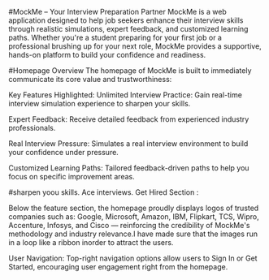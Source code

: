 #MockMe – Your Interview Preparation Partner
MockMe is a web application designed to help job seekers enhance their interview skills through realistic simulations, expert feedback, and customized learning paths. Whether you're a student preparing for your first job or a professional brushing up for your next role, MockMe provides a supportive, hands-on platform to build your confidence and readiness.

#Homepage Overview
The homepage of MockMe is built to immediately communicate its core value and trustworthiness:

 Key Features Highlighted:
Unlimited Interview Practice: Gain real-time interview simulation experience to sharpen your skills.

Expert Feedback: Receive detailed feedback from experienced industry professionals.

Real Interview Pressure: Simulates a real interview environment to build your confidence under pressure.

Customized Learning Paths: Tailored feedback-driven paths to help you focus on specific improvement areas.

#sharpen yoou skills. Ace interviews. Get Hired Section :

Below the feature section, the homepage proudly displays logos of trusted companies such as:
Google, Microsoft, Amazon, IBM, Flipkart, TCS, Wipro, Accenture, Infosys, and Cisco — reinforcing the credibility of MockMe's methodology and industry relevance.I  have made sure that the images run in a loop like a ribbon inorder to attract the users.

 User Navigation:
Top-right navigation options allow users to Sign In or Get Started, encouraging user engagement right from the homepage.
